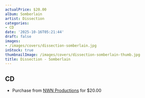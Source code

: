 ```yaml
---
actualPrice: $20.00
album: Somberlain
artist: Dissection
categories:
- CD
date: '2025-10-16T05:21:44'
draft: false
images:
- /images/covers/dissection-somberlain.jpg
inStock: true
thumbnailImage: /images/covers/dissection-somberlain-thumb.jpg
title: Dissection - Somberlain
---
```


## CD
* Purchase from [NWN Productions](http://shop.nwnprod.com/index.php?route=product/product&path=93&product_id=63774&sort=pd.name&order=ASC) for $20.00
